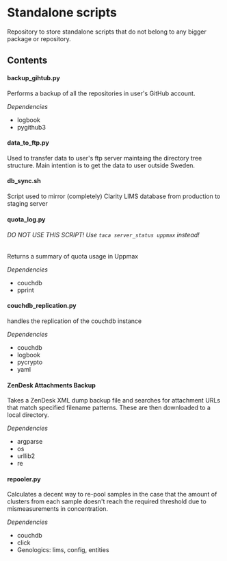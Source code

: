 # Standalone scripts

Repository to store standalone scripts that do not belong to any bigger package or repository.

## Contents

#### backup_gihtub.py
Performs a backup of all the repositories in user's GitHub account.

*Dependencies*

* logbook
* pygithub3

#### data_to_ftp.py
Used to transfer data to user's ftp server maintaing the directory tree structure. Main intention
is to get the data to user outside Sweden.

#### db_sync.sh
Script used to mirror (completely) Clarity LIMS database from production to staging server

#### quota_log.py
###### DO NOT USE THIS SCRIPT! Use `taca server_status uppmax` instead!
Returns a summary of quota usage in Uppmax

*Dependencies*

* couchdb
* pprint

#### couchdb_replication.py
handles the replication of the couchdb instance

*Dependencies*

* couchdb
* logbook
* pycrypto
* yaml

#### ZenDesk Attachments Backup
Takes a ZenDesk XML dump backup file and searches for attachment URLs that match specified
filename patterns. These are then downloaded to a local directory.

*Dependencies*

* argparse
* os
* urllib2
* re

#### repooler.py
Calculates a decent way to re-pool samples in the case that the amount of clusters from each
sample doesn't reach the required threshold due to mismeasurements in concentration.

*Dependencies*

* couchdb
* click
* Genologics: lims, config, entities

